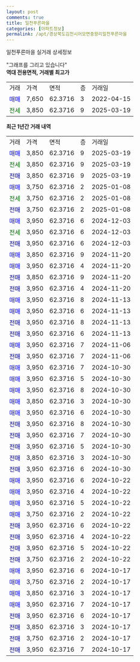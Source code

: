```yaml
---
layout: post
comments: true
title: 일천푸른마을
categories: [아파트정보]
permalink: /apt/경상북도김천시어모면중왕리일천푸른마을
---
```


일천푸른마을 실거래 상세정보

<script type="text/javascript">
  google.charts.load('current', {'packages':['line', 'corechart']});
  google.charts.setOnLoadCallback(drawChart);

  function drawChart() {
    var data = new google.visualization.DataTable();
    data.addColumn('date', '거래일');
    data.addColumn('number', "매매");
    data.addColumn('number', "전세");
    data.addColumn('number', "전매");

    data.addRows([[new Date(Date.parse("2025-03-19")), 3850, null, null], [new Date(Date.parse("2025-03-19")), null, 3850, null], [new Date(Date.parse("2025-03-19")), null, null, 3850], [new Date(Date.parse("2025-01-08")), 3750, null, null], [new Date(Date.parse("2025-01-08")), null, 3750, null], [new Date(Date.parse("2025-01-08")), null, null, 3750], [new Date(Date.parse("2024-12-03")), 3950, null, null], [new Date(Date.parse("2024-12-03")), null, 3950, null], [new Date(Date.parse("2024-12-03")), null, null, 3950], [new Date(Date.parse("2024-11-20")), 3850, null, null], [new Date(Date.parse("2024-11-20")), 3950, null, null], [new Date(Date.parse("2024-11-20")), null, null, 3850], [new Date(Date.parse("2024-11-20")), null, null, 3950], [new Date(Date.parse("2024-11-13")), 3950, null, null], [new Date(Date.parse("2024-11-13")), 3950, null, null], [new Date(Date.parse("2024-11-13")), null, null, 3950], [new Date(Date.parse("2024-11-13")), null, null, 3950], [new Date(Date.parse("2024-11-06")), 3950, null, null], [new Date(Date.parse("2024-11-06")), null, null, 3950], [new Date(Date.parse("2024-10-30")), 3950, null, null], [new Date(Date.parse("2024-10-30")), 3950, null, null], [new Date(Date.parse("2024-10-30")), 3950, null, null], [new Date(Date.parse("2024-10-30")), 3850, null, null], [new Date(Date.parse("2024-10-30")), 3950, null, null], [new Date(Date.parse("2024-10-30")), null, null, 3950], [new Date(Date.parse("2024-10-30")), null, null, 3950], [new Date(Date.parse("2024-10-30")), null, null, 3950], [new Date(Date.parse("2024-10-30")), null, null, 3850], [new Date(Date.parse("2024-10-30")), null, null, 3950], [new Date(Date.parse("2024-10-22")), 3950, null, null], [new Date(Date.parse("2024-10-22")), 3950, null, null], [new Date(Date.parse("2024-10-22")), 3950, null, null], [new Date(Date.parse("2024-10-22")), 3750, null, null], [new Date(Date.parse("2024-10-22")), null, null, 3950], [new Date(Date.parse("2024-10-22")), null, null, 3950], [new Date(Date.parse("2024-10-22")), null, null, 3950], [new Date(Date.parse("2024-10-22")), null, null, 3750], [new Date(Date.parse("2024-10-17")), 3950, null, null], [new Date(Date.parse("2024-10-17")), 3750, null, null], [new Date(Date.parse("2024-10-17")), 3850, null, null], [new Date(Date.parse("2024-10-17")), 3950, null, null], [new Date(Date.parse("2024-10-17")), null, null, 3950], [new Date(Date.parse("2024-10-17")), null, null, 3850], [new Date(Date.parse("2024-10-17")), null, null, 3750], [new Date(Date.parse("2024-10-17")), null, null, 3950]]);

    var options = {
      hAxis: {
        format: 'yyyy/MM/dd'
      },    
      lineWidth: 0,
      pointsVisible: true,    
      title: '최근 1년간 유형별 실거래가 분포',
      legend: { position: 'bottom' }
    };

    var formatter = new google.visualization.NumberFormat({pattern:'###,###'} );
    formatter.format(data, 1);
    formatter.format(data, 2);
    
    setTimeout(function() {
        var chart = new google.visualization.LineChart(document.getElementById('columnchart_material'));
        chart.draw(data, (options));
        document.getElementById('loading').style.display = 'none';
    }, 200);
  }
</script>


<div id="loading" style="z-index:20; display: block; margin-left: 0px">"그래프를 그리고 있습니다"</div>
<div id="columnchart_material" style="width: 95%; margin-left: 0px; display: block"></div>
<!-- contents start -->
<b>역대 전용면적, 거래별 최고가</b>
<table class="sortable">
    <tr>
      <td>거래</td>
      <td>가격</td>
      <td>면적</td>
      <td>층</td>
      <td>거래일</td>
    </tr>
        <tr>
          <td><a style="color: blue">매매</a></td>
          <td>7,650</td>
          <td>62.3716</td>
          <td>3</td>
          <td>2022-04-15</td>
        </tr>        
        <tr>
              <td><a style="color: darkgreen">전세</a></td>
              <td>3,850</td>
              <td>62.3716</td>
              <td>9</td>
              <td>2025-03-19</td>
            </tr>        
    
</table>

<b>최근 1년간 거래 내역</b>

<table class="sortable">
    <tr>
      <td>거래</td>
      <td>가격</td>
      <td>면적</td>
      <td>층</td>
      <td>거래일</td>
    </tr>
    <tr>
      <td><a style="color: blue">매매</a></td>
      <td>3,850</td>
      <td>62.3716</td>
      <td>9</td>
      <td>2025-03-19</td>
    </tr>          <tr>
      <td><a style="color: darkgreen">전세</a></td>
      <td>3,850</td>
      <td>62.3716</td>
      <td>9</td>
      <td>2025-03-19</td>
    </tr>          <tr>
      <td><a style="color: darkblue">전매</a></td>
      <td>3,850</td>
      <td>62.3716</td>
      <td>9</td>
      <td>2025-03-19</td>
    </tr>          <tr>
      <td><a style="color: blue">매매</a></td>
      <td>3,750</td>
      <td>62.3716</td>
      <td>2</td>
      <td>2025-01-08</td>
    </tr>          <tr>
      <td><a style="color: darkgreen">전세</a></td>
      <td>3,750</td>
      <td>62.3716</td>
      <td>2</td>
      <td>2025-01-08</td>
    </tr>          <tr>
      <td><a style="color: darkblue">전매</a></td>
      <td>3,750</td>
      <td>62.3716</td>
      <td>2</td>
      <td>2025-01-08</td>
    </tr>          <tr>
      <td><a style="color: blue">매매</a></td>
      <td>3,950</td>
      <td>62.3716</td>
      <td>6</td>
      <td>2024-12-03</td>
    </tr>          <tr>
      <td><a style="color: darkgreen">전세</a></td>
      <td>3,950</td>
      <td>62.3716</td>
      <td>6</td>
      <td>2024-12-03</td>
    </tr>          <tr>
      <td><a style="color: darkblue">전매</a></td>
      <td>3,950</td>
      <td>62.3716</td>
      <td>6</td>
      <td>2024-12-03</td>
    </tr>          <tr>
      <td><a style="color: blue">매매</a></td>
      <td>3,850</td>
      <td>62.3716</td>
      <td>9</td>
      <td>2024-11-20</td>
    </tr>          <tr>
      <td><a style="color: blue">매매</a></td>
      <td>3,950</td>
      <td>62.3716</td>
      <td>4</td>
      <td>2024-11-20</td>
    </tr>          <tr>
      <td><a style="color: darkblue">전매</a></td>
      <td>3,850</td>
      <td>62.3716</td>
      <td>9</td>
      <td>2024-11-20</td>
    </tr>          <tr>
      <td><a style="color: darkblue">전매</a></td>
      <td>3,950</td>
      <td>62.3716</td>
      <td>4</td>
      <td>2024-11-20</td>
    </tr>          <tr>
      <td><a style="color: blue">매매</a></td>
      <td>3,950</td>
      <td>62.3716</td>
      <td>8</td>
      <td>2024-11-13</td>
    </tr>          <tr>
      <td><a style="color: blue">매매</a></td>
      <td>3,950</td>
      <td>62.3716</td>
      <td>6</td>
      <td>2024-11-13</td>
    </tr>          <tr>
      <td><a style="color: darkblue">전매</a></td>
      <td>3,950</td>
      <td>62.3716</td>
      <td>8</td>
      <td>2024-11-13</td>
    </tr>          <tr>
      <td><a style="color: darkblue">전매</a></td>
      <td>3,950</td>
      <td>62.3716</td>
      <td>6</td>
      <td>2024-11-13</td>
    </tr>          <tr>
      <td><a style="color: blue">매매</a></td>
      <td>3,950</td>
      <td>62.3716</td>
      <td>7</td>
      <td>2024-11-06</td>
    </tr>          <tr>
      <td><a style="color: darkblue">전매</a></td>
      <td>3,950</td>
      <td>62.3716</td>
      <td>7</td>
      <td>2024-11-06</td>
    </tr>          <tr>
      <td><a style="color: blue">매매</a></td>
      <td>3,950</td>
      <td>62.3716</td>
      <td>7</td>
      <td>2024-10-30</td>
    </tr>          <tr>
      <td><a style="color: blue">매매</a></td>
      <td>3,950</td>
      <td>62.3716</td>
      <td>5</td>
      <td>2024-10-30</td>
    </tr>          <tr>
      <td><a style="color: blue">매매</a></td>
      <td>3,950</td>
      <td>62.3716</td>
      <td>8</td>
      <td>2024-10-30</td>
    </tr>          <tr>
      <td><a style="color: blue">매매</a></td>
      <td>3,850</td>
      <td>62.3716</td>
      <td>3</td>
      <td>2024-10-30</td>
    </tr>          <tr>
      <td><a style="color: blue">매매</a></td>
      <td>3,950</td>
      <td>62.3716</td>
      <td>6</td>
      <td>2024-10-30</td>
    </tr>          <tr>
      <td><a style="color: darkblue">전매</a></td>
      <td>3,950</td>
      <td>62.3716</td>
      <td>8</td>
      <td>2024-10-30</td>
    </tr>          <tr>
      <td><a style="color: darkblue">전매</a></td>
      <td>3,950</td>
      <td>62.3716</td>
      <td>7</td>
      <td>2024-10-30</td>
    </tr>          <tr>
      <td><a style="color: darkblue">전매</a></td>
      <td>3,950</td>
      <td>62.3716</td>
      <td>5</td>
      <td>2024-10-30</td>
    </tr>          <tr>
      <td><a style="color: darkblue">전매</a></td>
      <td>3,850</td>
      <td>62.3716</td>
      <td>3</td>
      <td>2024-10-30</td>
    </tr>          <tr>
      <td><a style="color: darkblue">전매</a></td>
      <td>3,950</td>
      <td>62.3716</td>
      <td>6</td>
      <td>2024-10-30</td>
    </tr>          <tr>
      <td><a style="color: blue">매매</a></td>
      <td>3,950</td>
      <td>62.3716</td>
      <td>6</td>
      <td>2024-10-22</td>
    </tr>          <tr>
      <td><a style="color: blue">매매</a></td>
      <td>3,950</td>
      <td>62.3716</td>
      <td>4</td>
      <td>2024-10-22</td>
    </tr>          <tr>
      <td><a style="color: blue">매매</a></td>
      <td>3,950</td>
      <td>62.3716</td>
      <td>5</td>
      <td>2024-10-22</td>
    </tr>          <tr>
      <td><a style="color: blue">매매</a></td>
      <td>3,750</td>
      <td>62.3716</td>
      <td>2</td>
      <td>2024-10-22</td>
    </tr>          <tr>
      <td><a style="color: darkblue">전매</a></td>
      <td>3,950</td>
      <td>62.3716</td>
      <td>6</td>
      <td>2024-10-22</td>
    </tr>          <tr>
      <td><a style="color: darkblue">전매</a></td>
      <td>3,950</td>
      <td>62.3716</td>
      <td>4</td>
      <td>2024-10-22</td>
    </tr>          <tr>
      <td><a style="color: darkblue">전매</a></td>
      <td>3,950</td>
      <td>62.3716</td>
      <td>5</td>
      <td>2024-10-22</td>
    </tr>          <tr>
      <td><a style="color: darkblue">전매</a></td>
      <td>3,750</td>
      <td>62.3716</td>
      <td>2</td>
      <td>2024-10-22</td>
    </tr>          <tr>
      <td><a style="color: blue">매매</a></td>
      <td>3,950</td>
      <td>62.3716</td>
      <td>6</td>
      <td>2024-10-17</td>
    </tr>          <tr>
      <td><a style="color: blue">매매</a></td>
      <td>3,750</td>
      <td>62.3716</td>
      <td>2</td>
      <td>2024-10-17</td>
    </tr>          <tr>
      <td><a style="color: blue">매매</a></td>
      <td>3,850</td>
      <td>62.3716</td>
      <td>3</td>
      <td>2024-10-17</td>
    </tr>          <tr>
      <td><a style="color: blue">매매</a></td>
      <td>3,950</td>
      <td>62.3716</td>
      <td>7</td>
      <td>2024-10-17</td>
    </tr>          <tr>
      <td><a style="color: darkblue">전매</a></td>
      <td>3,950</td>
      <td>62.3716</td>
      <td>6</td>
      <td>2024-10-17</td>
    </tr>          <tr>
      <td><a style="color: darkblue">전매</a></td>
      <td>3,850</td>
      <td>62.3716</td>
      <td>3</td>
      <td>2024-10-17</td>
    </tr>          <tr>
      <td><a style="color: darkblue">전매</a></td>
      <td>3,750</td>
      <td>62.3716</td>
      <td>2</td>
      <td>2024-10-17</td>
    </tr>          <tr>
      <td><a style="color: darkblue">전매</a></td>
      <td>3,950</td>
      <td>62.3716</td>
      <td>7</td>
      <td>2024-10-17</td>
    </tr>      </table>
<!-- contents end -->    

